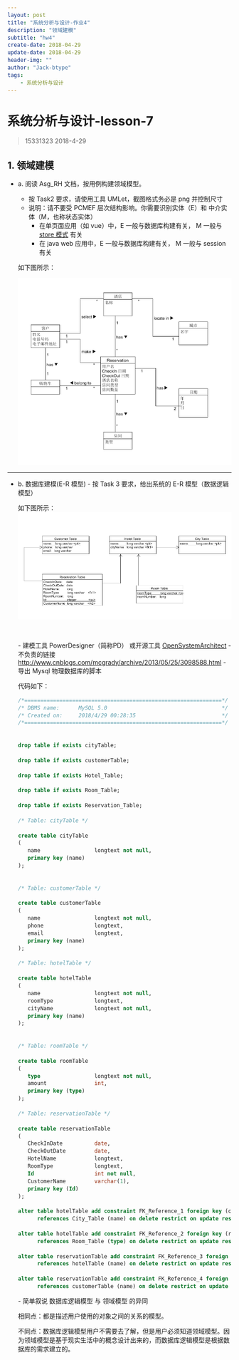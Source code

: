```yaml
---
layout: post
title: "系统分析与设计-作业4"
description: "领域建模"
subtitle: "hw4"
create-date: 2018-04-29
update-date: 2018-04-29
header-img: ""
author: "Jack-btype"
tags:
    - 系统分析与设计
---
```


# 系统分析与设计-lesson-7

> 15331323 2018-4-29

## 1. 领域建模

   - a. 阅读 Asg_RH 文档，按用例构建领域模型。

     - 按 Task2 要求，请使用工具 UMLet，截图格式务必是 png 并控制尺寸
     - 说明：请不要受 PCMEF 层次结构影响。你需要识别实体（E）和 中介实体（M，也称状态实体）
       - 在单页面应用（如 vue）中，E 一般与数据库构建有关， M 一般与 [store 模式](https://cn.vuejs.org/v2/guide/state-management.html) 有关
       - 在 java web 应用中，E 一般与数据库构建有关， M 一般与 session 有关

     如下图所示：

     ![1](https://raw.githubusercontent.com/Jack-btype/Jack-btype.github.io/master/img/lesson7-1.PNG)

---

 



- b. 数据库建模(E-R 模型)
  \- 按 Task 3 要求，给出系统的 E-R 模型（数据逻辑模型）

  如下图所示：![2](https://raw.githubusercontent.com/Jack-btype/Jack-btype.github.io/master/img/lesson7-2.PNG)

  ​

  \- 建模工具 PowerDesigner（简称PD） 或开源工具 [OpenSystemArchitect](http://www.codebydesign.com/)
  \- 不负责的链接 <http://www.cnblogs.com/mcgrady/archive/2013/05/25/3098588.html>
  \- 导出 Mysql 物理数据库的脚本

  代码如下：

  ```sql
  /*==============================================================*/
  /* DBMS name:      MySQL 5.0                                    */
  /* Created on:     2018/4/29 00:28:35                           */
  /*==============================================================*/
   
   
  drop table if exists cityTable;
   
  drop table if exists customerTable;
   
  drop table if exists Hotel_Table;

  drop table if exists Room_Table;

  drop table if exists Reservation_Table;

  /* Table: cityTable */

  create table cityTable
  (
     name                 longtext not null,
     primary key (name)
  );
   

  /* Table: customerTable */

  create table customerTable
  (
     name                 longtext not null,
     phone                longtext,
     email                longtext,
     primary key (name)
  );

  /* Table: hotelTable */

  create table hotelTable
  (
     name                 longtext not null,
     roomType             longtext,
     cityName             longtext not null,
     primary key (name)
  );

   
  /* Table: roomTable */

  create table roomTable
  (
     type                 longtext not null,
     amount               int,
     primary key (type)
  );
   
  /* Table: reservationTable */

  create table reservationTable
  (
     CheckInDate          date,
     CheckOutDate         date,
     HotelName            longtext,
     RoomType             longtext,
     Id                   int not null,
     CustomerName         varchar(1),
     primary key (Id)
  );
  
  alter table hotelTable add constraint FK_Reference_1 foreign key (cityName)
        references City_Table (name) on delete restrict on update restrict;

  alter table hotelTable add constraint FK_Reference_2 foreign key (roomType)
        references Room_Table (type) on delete restrict on update restrict;

  alter table reservationTable add constraint FK_Reference_3 foreign key (HotelName)
        references hotelTable (name) on delete restrict on update restrict;

  alter table reservationTable add constraint FK_Reference_4 foreign key (CustomerName)
        references customerTable (name) on delete restrict on update restrict;

  ```


  \- 简单叙说 数据库逻辑模型 与 领域模型 的异同


  相同点：都是描述用户使用的对象之间的关系的模型。

  不同点：数据库逻辑模型用户不需要去了解，但是用户必须知道领域模型。因为领域模型是基于现实生活中的概念设计出来的，而数据库逻辑模型是根据数据库的需求建立的。



